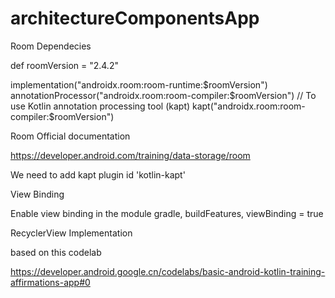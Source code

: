 # architectureComponentsApp

Room Dependecies

def roomVersion = "2.4.2"

implementation("androidx.room:room-runtime:$roomVersion")
annotationProcessor("androidx.room:room-compiler:$roomVersion")
// To use Kotlin annotation processing tool (kapt)
kapt("androidx.room:room-compiler:$roomVersion")

Room Official documentation

https://developer.android.com/training/data-storage/room

We need to add kapt plugin
    id 'kotlin-kapt'


View Binding

Enable view binding in the module gradle, buildFeatures, viewBinding = true

RecyclerView Implementation

based on this codelab

https://developer.android.google.cn/codelabs/basic-android-kotlin-training-affirmations-app#0